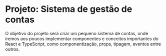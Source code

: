# Projeto: Sistema de gestão de contas

O objetivo do projeto será criar um pequeno sistema de contas, onde iremos aos poucos implementar  componentes
e conceitos importantes do React e TypeScript, como
componentização, props, tipagem, eventos entre outros.
